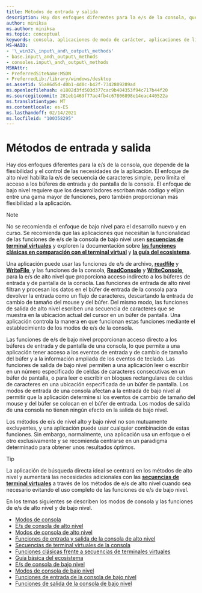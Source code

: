 ```yaml
---
title: Métodos de entrada y salida
description: Hay dos enfoques diferentes para la e/s de la consola, que depende de la flexibilidad y el control de las necesidades de la aplicación.
author: miniksa
ms.author: miniksa
ms.topic: conceptual
keywords: consola, aplicaciones de modo de carácter, aplicaciones de línea de comandos, aplicaciones de terminal, API de consola
MS-HAID:
- '\_win32\_input\_and\_output\_methods'
- base.input\_and\_output\_methods
- consoles.input\_and\_output\_methods
MSHAttr:
- PreferredSiteName:MSDN
- PreferredLib:/library/windows/desktop
ms.assetid: 55a86d5d-d0b1-4d0c-b42f-7342809289ad
ms.openlocfilehash: e1802d3fd503d377cac9b404353f94c717b44f20
ms.sourcegitcommit: 281eb1469f77ae4fb4c67806898e14eac440522a
ms.translationtype: MT
ms.contentlocale: es-ES
ms.lasthandoff: 02/14/2021
ms.locfileid: "100358295"
---
```

# <a name="input-and-output-methods"></a>Métodos de entrada y salida

Hay dos enfoques diferentes para la e/s de la consola, que depende de la flexibilidad y el control de las necesidades de la aplicación. El enfoque de alto nivel habilita la e/s de secuencia de caracteres simple, pero limita el acceso a los búferes de entrada y de pantalla de la consola. El enfoque de bajo nivel requiere que los desarrolladores escriban más código y elijan entre una gama mayor de funciones, pero también proporcionan más flexibilidad a la aplicación.

> [!NOTE]
> No se recomienda el enfoque de bajo nivel para el desarrollo nuevo y en curso. Se recomienda que las aplicaciones que necesitan la funcionalidad de las funciones de e/s de la consola de bajo nivel usen **[secuencias de terminal virtuales](console-virtual-terminal-sequences.md)** y exploren la documentación sobre **[las funciones clásicas en comparación con el terminal virtual](classic-vs-vt.md)** y **[la guía del ecosistema](ecosystem-roadmap.md)**.

Una aplicación puede usar las funciones de e/s de archivo, [**readfile**](/windows/win32/api/fileapi/nf-fileapi-readfile) y [**WriteFile**](/windows/win32/api/fileapi/nf-fileapi-writefile), y las funciones de la consola, [**ReadConsole**](readconsole.md) y [**WriteConsole**](writeconsole.md), para la e/s de alto nivel que proporciona acceso indirecto a los búferes de entrada y de pantalla de la consola. Las funciones de entrada de alto nivel filtran y procesan los datos en el búfer de entrada de la consola para devolver la entrada como un flujo de caracteres, descartando la entrada de cambio de tamaño del mouse y del búfer. Del mismo modo, las funciones de salida de alto nivel escriben una secuencia de caracteres que se muestra en la ubicación actual del cursor en un búfer de pantalla. Una aplicación controla la manera en que funcionan estas funciones mediante el establecimiento de los modos de e/s de la consola.

Las funciones de e/s de bajo nivel proporcionan acceso directo a los búferes de entrada y de pantalla de una consola, lo que permite a una aplicación tener acceso a los eventos de entrada y de cambio de tamaño del búfer y a la información ampliada de los eventos de teclado. Las funciones de salida de bajo nivel permiten a una aplicación leer o escribir en un número especificado de celdas de caracteres consecutivas en un búfer de pantalla, o para leer o escribir en bloques rectangulares de celdas de caracteres en una ubicación especificada de un búfer de pantalla. Los modos de entrada de una consola afectan a la entrada de bajo nivel al permitir que la aplicación determine si los eventos de cambio de tamaño del mouse y del búfer se colocan en el búfer de entrada. Los modos de salida de una consola no tienen ningún efecto en la salida de bajo nivel.

Los métodos de e/s de nivel alto y bajo nivel no son mutuamente excluyentes, y una aplicación puede usar cualquier combinación de estas funciones. Sin embargo, normalmente, una aplicación usa un enfoque o el otro exclusivamente y se recomienda centrarse en un paradigma determinado para obtener unos resultados óptimos.

> [!TIP]
> La aplicación de búsqueda directa ideal se centrará en los métodos de alto nivel y aumentará las necesidades adicionales con las **[secuencias de terminal virtuales](console-virtual-terminal-sequences.md)** a través de los métodos de e/s de alto nivel cuando sea necesario evitando el uso completo de las funciones de e/s de bajo nivel.

En los temas siguientes se describen los modos de consola y las funciones de e/s de alto nivel y de bajo nivel.

- [Modos de consola](console-modes.md)
- [E/s de consola de alto nivel](high-level-console-i-o.md)
- [Modos de consola de alto nivel](high-level-console-modes.md)
- [Funciones de entrada y salida de la consola de alto nivel](high-level-console-input-and-output-functions.md)
- [Secuencias de terminal virtuales de la consola](console-virtual-terminal-sequences.md)
- [Funciones clásicas frente a secuencias de terminales virtuales](classic-vs-vt.md)
- [Guía básica del ecosistema](ecosystem-roadmap.md)
- [E/s de consola de bajo nivel](low-level-console-i-o.md)
- [Modos de consola de bajo nivel](low-level-console-modes.md)
- [Funciones de entrada de la consola de bajo nivel](low-level-console-input-functions.md)
- [Funciones de salida de la consola de bajo nivel](low-level-console-output-functions.md)
